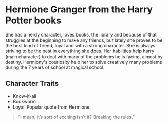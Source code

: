# Hermione Granger from the Harry Potter books 
She has a nerdy character, loves books, the library and because of that struggles at the beginning 
to make any friends, but lately she proves to be the best kind of friend, loyal and with a strong character.
She is always striving to be the best in everything she does. Her habilities help harry (main character) 
to deal with many of the problems he is facing, almost by destiny. Hermiony's couriosity help her to solve creatively 
many problems during the 7 years of school at magical school. 
## Character Traits
* Know-it-all
* Bookworm
* Loyail
Popular quote from Hermione:
> “I mean, it’s sort of exciting isn’t it? Breaking the rules.”
